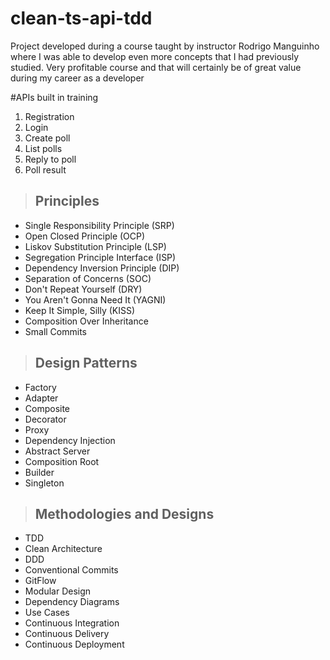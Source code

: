# clean-ts-api-tdd
Project developed during a course taught by instructor Rodrigo Manguinho where I was able to develop even more concepts that I had previously studied. Very profitable course and that will certainly be of great value during my career as a developer

#APIs built in training

1. Registration
2. Login
3. Create poll
4. List polls
5. Reply to poll
6. Poll result

> ## Principles

* Single Responsibility Principle (SRP)
* Open Closed Principle (OCP)
* Liskov Substitution Principle (LSP)
* Segregation Principle Interface (ISP)
* Dependency Inversion Principle (DIP)
* Separation of Concerns (SOC)
* Don't Repeat Yourself (DRY)
* You Aren't Gonna Need It (YAGNI)
* Keep It Simple, Silly (KISS)
* Composition Over Inheritance
* Small Commits

> ## Design Patterns

* Factory
* Adapter
* Composite
* Decorator
* Proxy
* Dependency Injection
* Abstract Server
* Composition Root
* Builder
* Singleton

> ## Methodologies and Designs

* TDD
* Clean Architecture
* DDD
* Conventional Commits
* GitFlow
* Modular Design
* Dependency Diagrams
* Use Cases
* Continuous Integration
* Continuous Delivery
* Continuous Deployment
